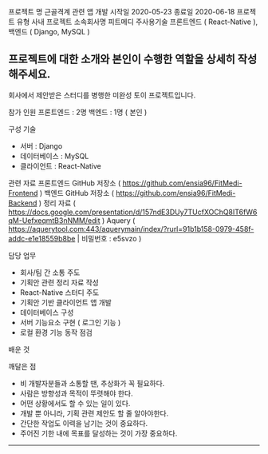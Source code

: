 프로젝트 명
근골격계 관련 앱 개발
시작일
2020-05-23
종료일
2020-06-18
프로젝트 유형
사내 프로젝트
소속회사명
피트메디
주사용기술
프론트엔드 ( React-Native ), 백엔드 ( Django, MySQL )

프로젝트에 대한 소개와 본인이 수행한 역할을 상세히 작성해주세요.
-----------------------------------------------------------------------------------------------------------------------

회사에서 제안받은 스터디를 병행한 미완성 토이 프로젝트입니다.

참가 인원
프론트엔드 : 2명
백엔드 : 1명 ( 본인 )

구성 기술
- 서버 : Django
- 데이터베이스 : MySQL
- 클라이언트 : React-Native

관련 자료
프론트엔드 GitHub 저장소 ( https://github.com/ensia96/FitMedi-Frontend )
백엔드 GitHub 저장소 ( https://github.com/ensia96/FitMedi-Backend )
정리 자료 ( https://docs.google.com/presentation/d/157ndE3DUy7TUcfXOChQ8IT6fW6qM-UefxeqmtB3nNMM/edit )
Aquery ( https://aquerytool.com:443/aquerymain/index/?rurl=91b1b158-0979-458f-addc-e1e18559b8be | 비밀번호 : e5svzo )

담당 업무
- 회사/팀 간 소통 주도
- 기획안 관련 정리 자료 작성
- React-Native 스터디 주도
- 기획안 기반 클라이언트 앱 개발
- 데이터베이스 구성
- 서버 기능요소 구현 ( 로그인 기능 )
- 로컬 환경 기능 동작 점검

배운 것

깨달은 점
- 비 개발자분들과 소통할 땐, 추상화가 꼭 필요하다.
- 사람은 방향성과 목적이 뚜렷해야 한다.
- 어떤 상황에서도 할 수 있는 일이 있다.
- 개발 뿐 아니라, 기획 관련 제안도 할 줄 알아야한다.
- 간단한 작업도 이력을 남기는 것이 중요하다.
- 주어진 기한 내에 목표를 달성하는 것이 가장 중요하다.

-----------------------------------------------------------------------------------------------------------------------
